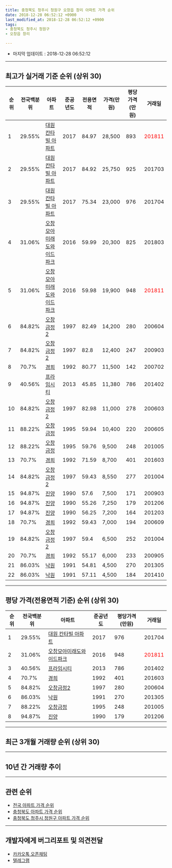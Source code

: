 ```yaml
---
title: 충청북도 청주시 청원구 오창읍 창리 아파트 가격 순위
date: 2018-12-28 06:52:12 +0900
last_modified_at: 2018-12-28 06:52:12 +0900
tags:
- 충청북도 청주시 청원구
- 오창읍 창리

---
```


* 마지막 업데이트 : 2018-12-28 06:52:12

---

## 최고가 실거래 기준 순위 (상위 30)


|순위|전국백분위|아파트|준공년도|전용면적|가격(만원)|평당가격(만원)|거래일|
|---|---|---|---|---|---|---|---|
|1|29.55%|[대원 칸타빌 아파트](https://search.naver.com/search.naver?query=%EC%B6%A9%EC%B2%AD%EB%B6%81%EB%8F%84+%EC%B2%AD%EC%A3%BC%EC%8B%9C+%EC%B2%AD%EC%9B%90%EA%B5%AC+%EC%98%A4%EC%B0%BD%EC%9D%8D+%EC%B0%BD%EB%A6%AC+%EB%8C%80%EC%9B%90+%EC%B9%B8%ED%83%80%EB%B9%8C+%EC%95%84%ED%8C%8C%ED%8A%B8)|2017|84.97|28,500|893|<span style="color:red">201811</span>|
|2|29.55%|[대원 칸타빌 아파트](https://search.naver.com/search.naver?query=%EC%B6%A9%EC%B2%AD%EB%B6%81%EB%8F%84+%EC%B2%AD%EC%A3%BC%EC%8B%9C+%EC%B2%AD%EC%9B%90%EA%B5%AC+%EC%98%A4%EC%B0%BD%EC%9D%8D+%EC%B0%BD%EB%A6%AC+%EB%8C%80%EC%9B%90+%EC%B9%B8%ED%83%80%EB%B9%8C+%EC%95%84%ED%8C%8C%ED%8A%B8)|2017|84.92|25,750|925|201703|
|3|29.55%|[대원 칸타빌 아파트](https://search.naver.com/search.naver?query=%EC%B6%A9%EC%B2%AD%EB%B6%81%EB%8F%84+%EC%B2%AD%EC%A3%BC%EC%8B%9C+%EC%B2%AD%EC%9B%90%EA%B5%AC+%EC%98%A4%EC%B0%BD%EC%9D%8D+%EC%B0%BD%EB%A6%AC+%EB%8C%80%EC%9B%90+%EC%B9%B8%ED%83%80%EB%B9%8C+%EC%95%84%ED%8C%8C%ED%8A%B8)|2017|75.34|23,000|976|201704|
|4|31.06%|[오창모아미래도와이드파크](https://search.naver.com/search.naver?query=%EC%B6%A9%EC%B2%AD%EB%B6%81%EB%8F%84+%EC%B2%AD%EC%A3%BC%EC%8B%9C+%EC%B2%AD%EC%9B%90%EA%B5%AC+%EC%98%A4%EC%B0%BD%EC%9D%8D+%EC%B0%BD%EB%A6%AC+%EC%98%A4%EC%B0%BD%EB%AA%A8%EC%95%84%EB%AF%B8%EB%9E%98%EB%8F%84%EC%99%80%EC%9D%B4%EB%93%9C%ED%8C%8C%ED%81%AC)|2016|59.99|20,300|825|201803|
|5|31.06%|[오창모아미래도와이드파크](https://search.naver.com/search.naver?query=%EC%B6%A9%EC%B2%AD%EB%B6%81%EB%8F%84+%EC%B2%AD%EC%A3%BC%EC%8B%9C+%EC%B2%AD%EC%9B%90%EA%B5%AC+%EC%98%A4%EC%B0%BD%EC%9D%8D+%EC%B0%BD%EB%A6%AC+%EC%98%A4%EC%B0%BD%EB%AA%A8%EC%95%84%EB%AF%B8%EB%9E%98%EB%8F%84%EC%99%80%EC%9D%B4%EB%93%9C%ED%8C%8C%ED%81%AC)|2016|59.98|19,900|948|<span style="color:red">201811</span>|
|6|84.82%|[오창금정2](https://search.naver.com/search.naver?query=%EC%B6%A9%EC%B2%AD%EB%B6%81%EB%8F%84+%EC%B2%AD%EC%A3%BC%EC%8B%9C+%EC%B2%AD%EC%9B%90%EA%B5%AC+%EC%98%A4%EC%B0%BD%EC%9D%8D+%EC%B0%BD%EB%A6%AC+%EC%98%A4%EC%B0%BD%EA%B8%88%EC%A0%952)|1997|82.49|14,200|280|200604|
|7|84.82%|[오창금정2](https://search.naver.com/search.naver?query=%EC%B6%A9%EC%B2%AD%EB%B6%81%EB%8F%84+%EC%B2%AD%EC%A3%BC%EC%8B%9C+%EC%B2%AD%EC%9B%90%EA%B5%AC+%EC%98%A4%EC%B0%BD%EC%9D%8D+%EC%B0%BD%EB%A6%AC+%EC%98%A4%EC%B0%BD%EA%B8%88%EC%A0%952)|1997|82.8|12,400|247|200903|
|8|70.7%|[경희](https://search.naver.com/search.naver?query=%EC%B6%A9%EC%B2%AD%EB%B6%81%EB%8F%84+%EC%B2%AD%EC%A3%BC%EC%8B%9C+%EC%B2%AD%EC%9B%90%EA%B5%AC+%EC%98%A4%EC%B0%BD%EC%9D%8D+%EC%B0%BD%EB%A6%AC+%EA%B2%BD%ED%9D%AC)|1992|80.77|11,500|142|200702|
|9|40.56%|[프라임시티](https://search.naver.com/search.naver?query=%EC%B6%A9%EC%B2%AD%EB%B6%81%EB%8F%84+%EC%B2%AD%EC%A3%BC%EC%8B%9C+%EC%B2%AD%EC%9B%90%EA%B5%AC+%EC%98%A4%EC%B0%BD%EC%9D%8D+%EC%B0%BD%EB%A6%AC+%ED%94%84%EB%9D%BC%EC%9E%84%EC%8B%9C%ED%8B%B0)|2013|45.85|11,380|786|201402|
|10|84.82%|[오창금정2](https://search.naver.com/search.naver?query=%EC%B6%A9%EC%B2%AD%EB%B6%81%EB%8F%84+%EC%B2%AD%EC%A3%BC%EC%8B%9C+%EC%B2%AD%EC%9B%90%EA%B5%AC+%EC%98%A4%EC%B0%BD%EC%9D%8D+%EC%B0%BD%EB%A6%AC+%EC%98%A4%EC%B0%BD%EA%B8%88%EC%A0%952)|1997|82.98|11,000|278|200603|
|11|88.22%|[오창금정](https://search.naver.com/search.naver?query=%EC%B6%A9%EC%B2%AD%EB%B6%81%EB%8F%84+%EC%B2%AD%EC%A3%BC%EC%8B%9C+%EC%B2%AD%EC%9B%90%EA%B5%AC+%EC%98%A4%EC%B0%BD%EC%9D%8D+%EC%B0%BD%EB%A6%AC+%EC%98%A4%EC%B0%BD%EA%B8%88%EC%A0%95)|1995|59.94|10,400|220|200605|
|12|88.22%|[오창금정](https://search.naver.com/search.naver?query=%EC%B6%A9%EC%B2%AD%EB%B6%81%EB%8F%84+%EC%B2%AD%EC%A3%BC%EC%8B%9C+%EC%B2%AD%EC%9B%90%EA%B5%AC+%EC%98%A4%EC%B0%BD%EC%9D%8D+%EC%B0%BD%EB%A6%AC+%EC%98%A4%EC%B0%BD%EA%B8%88%EC%A0%95)|1995|59.76|9,500|248|201005|
|13|70.7%|[경희](https://search.naver.com/search.naver?query=%EC%B6%A9%EC%B2%AD%EB%B6%81%EB%8F%84+%EC%B2%AD%EC%A3%BC%EC%8B%9C+%EC%B2%AD%EC%9B%90%EA%B5%AC+%EC%98%A4%EC%B0%BD%EC%9D%8D+%EC%B0%BD%EB%A6%AC+%EA%B2%BD%ED%9D%AC)|1992|71.59|8,700|401|201603|
|14|84.82%|[오창금정2](https://search.naver.com/search.naver?query=%EC%B6%A9%EC%B2%AD%EB%B6%81%EB%8F%84+%EC%B2%AD%EC%A3%BC%EC%8B%9C+%EC%B2%AD%EC%9B%90%EA%B5%AC+%EC%98%A4%EC%B0%BD%EC%9D%8D+%EC%B0%BD%EB%A6%AC+%EC%98%A4%EC%B0%BD%EA%B8%88%EC%A0%952)|1997|59.43|8,550|277|201004|
|15|94.87%|[진양](https://search.naver.com/search.naver?query=%EC%B6%A9%EC%B2%AD%EB%B6%81%EB%8F%84+%EC%B2%AD%EC%A3%BC%EC%8B%9C+%EC%B2%AD%EC%9B%90%EA%B5%AC+%EC%98%A4%EC%B0%BD%EC%9D%8D+%EC%B0%BD%EB%A6%AC+%EC%A7%84%EC%96%91)|1990|57.6|7,500|171|200903|
|16|94.87%|[진양](https://search.naver.com/search.naver?query=%EC%B6%A9%EC%B2%AD%EB%B6%81%EB%8F%84+%EC%B2%AD%EC%A3%BC%EC%8B%9C+%EC%B2%AD%EC%9B%90%EA%B5%AC+%EC%98%A4%EC%B0%BD%EC%9D%8D+%EC%B0%BD%EB%A6%AC+%EC%A7%84%EC%96%91)|1990|55.26|7,250|179|201206|
|17|94.87%|[진양](https://search.naver.com/search.naver?query=%EC%B6%A9%EC%B2%AD%EB%B6%81%EB%8F%84+%EC%B2%AD%EC%A3%BC%EC%8B%9C+%EC%B2%AD%EC%9B%90%EA%B5%AC+%EC%98%A4%EC%B0%BD%EC%9D%8D+%EC%B0%BD%EB%A6%AC+%EC%A7%84%EC%96%91)|1990|56.25|7,200|164|201203|
|18|70.7%|[경희](https://search.naver.com/search.naver?query=%EC%B6%A9%EC%B2%AD%EB%B6%81%EB%8F%84+%EC%B2%AD%EC%A3%BC%EC%8B%9C+%EC%B2%AD%EC%9B%90%EA%B5%AC+%EC%98%A4%EC%B0%BD%EC%9D%8D+%EC%B0%BD%EB%A6%AC+%EA%B2%BD%ED%9D%AC)|1992|59.43|7,000|194|200609|
|19|84.82%|[오창금정2](https://search.naver.com/search.naver?query=%EC%B6%A9%EC%B2%AD%EB%B6%81%EB%8F%84+%EC%B2%AD%EC%A3%BC%EC%8B%9C+%EC%B2%AD%EC%9B%90%EA%B5%AC+%EC%98%A4%EC%B0%BD%EC%9D%8D+%EC%B0%BD%EB%A6%AC+%EC%98%A4%EC%B0%BD%EA%B8%88%EC%A0%952)|1997|59.4|6,500|252|201004|
|20|70.7%|[경희](https://search.naver.com/search.naver?query=%EC%B6%A9%EC%B2%AD%EB%B6%81%EB%8F%84+%EC%B2%AD%EC%A3%BC%EC%8B%9C+%EC%B2%AD%EC%9B%90%EA%B5%AC+%EC%98%A4%EC%B0%BD%EC%9D%8D+%EC%B0%BD%EB%A6%AC+%EA%B2%BD%ED%9D%AC)|1992|55.17|6,000|233|200905|
|21|86.03%|[낙원](https://search.naver.com/search.naver?query=%EC%B6%A9%EC%B2%AD%EB%B6%81%EB%8F%84+%EC%B2%AD%EC%A3%BC%EC%8B%9C+%EC%B2%AD%EC%9B%90%EA%B5%AC+%EC%98%A4%EC%B0%BD%EC%9D%8D+%EC%B0%BD%EB%A6%AC+%EB%82%99%EC%9B%90)|1991|54.81|4,500|270|201305|
|22|86.03%|[낙원](https://search.naver.com/search.naver?query=%EC%B6%A9%EC%B2%AD%EB%B6%81%EB%8F%84+%EC%B2%AD%EC%A3%BC%EC%8B%9C+%EC%B2%AD%EC%9B%90%EA%B5%AC+%EC%98%A4%EC%B0%BD%EC%9D%8D+%EC%B0%BD%EB%A6%AC+%EB%82%99%EC%9B%90)|1991|57.11|4,500|184|201410|


---

## 평당 가격(전용면적 기준) 순위 (상위 30)


|순위|전국백분위|아파트|준공년도|평당가격(만원)|거래일|
|---|---|---|---|---|---|
|1|29.55%|[대원 칸타빌 아파트](https://search.naver.com/search.naver?query=%EC%B6%A9%EC%B2%AD%EB%B6%81%EB%8F%84+%EC%B2%AD%EC%A3%BC%EC%8B%9C+%EC%B2%AD%EC%9B%90%EA%B5%AC+%EC%98%A4%EC%B0%BD%EC%9D%8D+%EC%B0%BD%EB%A6%AC+%EB%8C%80%EC%9B%90+%EC%B9%B8%ED%83%80%EB%B9%8C+%EC%95%84%ED%8C%8C%ED%8A%B8)|2017|976|201704|
|2|31.06%|[오창모아미래도와이드파크](https://search.naver.com/search.naver?query=%EC%B6%A9%EC%B2%AD%EB%B6%81%EB%8F%84+%EC%B2%AD%EC%A3%BC%EC%8B%9C+%EC%B2%AD%EC%9B%90%EA%B5%AC+%EC%98%A4%EC%B0%BD%EC%9D%8D+%EC%B0%BD%EB%A6%AC+%EC%98%A4%EC%B0%BD%EB%AA%A8%EC%95%84%EB%AF%B8%EB%9E%98%EB%8F%84%EC%99%80%EC%9D%B4%EB%93%9C%ED%8C%8C%ED%81%AC)|2016|948|<span style="color:red">201811</span>|
|3|40.56%|[프라임시티](https://search.naver.com/search.naver?query=%EC%B6%A9%EC%B2%AD%EB%B6%81%EB%8F%84+%EC%B2%AD%EC%A3%BC%EC%8B%9C+%EC%B2%AD%EC%9B%90%EA%B5%AC+%EC%98%A4%EC%B0%BD%EC%9D%8D+%EC%B0%BD%EB%A6%AC+%ED%94%84%EB%9D%BC%EC%9E%84%EC%8B%9C%ED%8B%B0)|2013|786|201402|
|4|70.7%|[경희](https://search.naver.com/search.naver?query=%EC%B6%A9%EC%B2%AD%EB%B6%81%EB%8F%84+%EC%B2%AD%EC%A3%BC%EC%8B%9C+%EC%B2%AD%EC%9B%90%EA%B5%AC+%EC%98%A4%EC%B0%BD%EC%9D%8D+%EC%B0%BD%EB%A6%AC+%EA%B2%BD%ED%9D%AC)|1992|401|201603|
|5|84.82%|[오창금정2](https://search.naver.com/search.naver?query=%EC%B6%A9%EC%B2%AD%EB%B6%81%EB%8F%84+%EC%B2%AD%EC%A3%BC%EC%8B%9C+%EC%B2%AD%EC%9B%90%EA%B5%AC+%EC%98%A4%EC%B0%BD%EC%9D%8D+%EC%B0%BD%EB%A6%AC+%EC%98%A4%EC%B0%BD%EA%B8%88%EC%A0%952)|1997|280|200604|
|6|86.03%|[낙원](https://search.naver.com/search.naver?query=%EC%B6%A9%EC%B2%AD%EB%B6%81%EB%8F%84+%EC%B2%AD%EC%A3%BC%EC%8B%9C+%EC%B2%AD%EC%9B%90%EA%B5%AC+%EC%98%A4%EC%B0%BD%EC%9D%8D+%EC%B0%BD%EB%A6%AC+%EB%82%99%EC%9B%90)|1991|270|201305|
|7|88.22%|[오창금정](https://search.naver.com/search.naver?query=%EC%B6%A9%EC%B2%AD%EB%B6%81%EB%8F%84+%EC%B2%AD%EC%A3%BC%EC%8B%9C+%EC%B2%AD%EC%9B%90%EA%B5%AC+%EC%98%A4%EC%B0%BD%EC%9D%8D+%EC%B0%BD%EB%A6%AC+%EC%98%A4%EC%B0%BD%EA%B8%88%EC%A0%95)|1995|248|201005|
|8|94.87%|[진양](https://search.naver.com/search.naver?query=%EC%B6%A9%EC%B2%AD%EB%B6%81%EB%8F%84+%EC%B2%AD%EC%A3%BC%EC%8B%9C+%EC%B2%AD%EC%9B%90%EA%B5%AC+%EC%98%A4%EC%B0%BD%EC%9D%8D+%EC%B0%BD%EB%A6%AC+%EC%A7%84%EC%96%91)|1990|179|201206|


---

## 최근 3개월 거래량 순위 (상위 30)


<div style="width:100%;">
    <canvas id="deal_count_ranking" height="250"></canvas>
</div>


<script>
new Chart(document.getElementById("deal_count_ranking"), {
    type: 'horizontalBar',
    data: {
        labels: ['오창모아미래도와이드파크', '경희', '대원 칸타빌 아파트'],
        datasets: [{
            label: '실거래 수',
            data: [6, 2, 2],
            borderColor: "rgba(255, 0, 128, 1)",
            backgroundColor: "rgba(255, 0, 128, 0.5)",
            fill: false,
        }]
    },
    options: {
        responsive: true,
        title: {
            display: true,
            text: '최근 3개월 거래량 순위'
        },
        tooltips: {
            mode: 'index',
            intersect: false,
            callbacks: {
                title: function(tooltipItems, data) {
                    return "실거래 수:";
                },
                label: function(tooltipItem, data) {
                    return data.labels[tooltipItem.index] + ": " + tooltipItem.xLabel;
                }
            }
        },
        hover: {
            mode: 'nearest',
            intersect: true
        },
        scales: {
            xAxes: [{
                display: true,
                scaleLabel: {
                    display: true,
                    labelString: '실거래 수'
                },
                ticks: {
                    suggestedMin: 0,
                }
            }],
            yAxes: [{
                display: true,
                ticks: {
                    autoSkip: false,
                    callback: function(value, index, values) {
                        if (value.length > 15)
                            return value.substr(0, 13) + "...";
                        else
                            return value;
                    }
                },
                scaleLabel: {
                    display: false,
                }
            }]
        }
    }
});

</script>


---

## 10년 간 거래량 추이


<div style="width:100%;">
    <canvas id="deal_progress" height="250"></canvas>
</div>

<script>
new Chart(document.getElementById("deal_progress"), {
    type: 'line',
    data: {
        labels: ['200812','200901','200902','200903','200904','200905','200906','200907','200908','200909','200910','200911','200912','201001','201002','201003','201004','201005','201006','201007','201008','201009','201010','201011','201012','201101','201102','201103','201104','201105','201106','201107','201108','201109','201110','201111','201112','201201','201202','201203','201204','201205','201206','201207','201208','201209','201210','201211','201212','201301','201302','201303','201304','201305','201306','201307','201308','201309','201310','201311','201312','201401','201402','201403','201404','201405','201406','201407','201408','201409','201410','201411','201412','201501','201502','201503','201504','201505','201506','201507','201508','201509','201510','201511','201512','201601','201602','201603','201604','201605','201606','201607','201608','201609','201610','201611','201612','201701','201702','201703','201704','201705','201706','201707','201708','201709','201710','201711','201712','201801','201802','201803','201804','201805','201806','201807','201808','201809','201810','201811','201812'],
        datasets: [{
            label: '실거래 수',
            pointRadius: 1,
            data: [1, 1, 3, 5, 2, 2, 0, 0, 1, 2, 1, 0, 0, 3, 1, 3, 5, 4, 3, 1, 1, 1, 0, 0, 1, 1, 0, 2, 3, 2, 3, 1, 2, 3, 4, 3, 2, 2, 0, 4, 1, 3, 5, 1, 0, 0, 0, 1, 0, 0, 1, 2, 1, 1, 1, 1, 1, 1, 3, 1, 3, 0, 4, 2, 3, 2, 3, 3, 0, 0, 2, 4, 1, 1, 0, 5, 1, 1, 1, 1, 1, 0, 0, 0, 1, 1, 4, 1, 5, 2, 3, 5, 4, 6, 5, 2, 3, 1, 3, 11, 10, 6, 9, 4, 14, 5, 2, 7, 8, 8, 6, 7, 5, 6, 6, 5, 4, 3, 5, 4, 1],
            borderColor: "rgba(255, 201, 14, 1)",
            backgroundColor: "rgba(255, 201, 14, 0.5)",
            fill: true,
        }]
    },
    options: {
        responsive: true,
        title: {
            display: true,
            text: '10년간 거래량 추이'
        },
        tooltips: {
            mode: 'index',
            intersect: false,
        },
        hover: {
            mode: 'nearest',
            intersect: true
        },
        scales: {
            xAxes: [{
                display: true,
                scaleLabel: {
                    display: true,
                    labelString: '년/월'
                }
            }],
            yAxes: [{
                display: true,
                ticks: {
                    suggestedMin: 0,
                },
                scaleLabel: {
                    display: true,
                    labelString: '실거래 수'
                }
            }]
        }
    }
});

</script>


---

## 관련 순위

- [전국 아파트 가격 순위](https://inasie.github.io/apt-ranking/전국)
- [충청북도 아파트 가격 순위](https://inasie.github.io/apt-ranking/충청북도)
- [충청북도 청주시 청원구 아파트 가격 순위](https://inasie.github.io/apt-ranking/충청북도-청주시-청원구)


---

## 개발자에게 버그리포트 및 의견전달

- [카카오톡 오픈채팅](https://open.kakao.com/o/gLJUAP4)
- [텔레그램](https://t.me/inasie)

